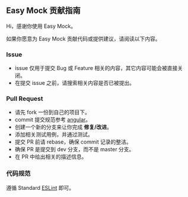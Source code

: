 ## Easy Mock 贡献指南

Hi，感谢你使用 Easy Mock。

如果你愿意为 Easy Mock 贡献代码或提供建议，请阅读以下内容。

### Issue

- issue 仅用于提交 Bug 或 Feature 相关的内容，其它内容可能会被直接关闭。
- 在提交 issue 之前，请搜索相关内容是否已被提出。

### Pull Request

- 请先 fork 一份到自己的项目下。
- commit 提交规范参考 [angular](https://github.com/angular/angular/blob/master/CONTRIBUTING.md#-commit-message-guidelines)。
- 创建一个新的分支来让你完成 **修复/改进**。
- 添加相关测试用例，并通过测试。
- 提交 PR 前请 rebase，确保 commit 记录的整洁。
- 确保 PR 是提交到 dev 分支，而不是 master 分支。
- 在 PR 中给出相关的描述信息。

### 代码规范

遵循 Standard [ESLint](http://standardjs.com) 即可。
